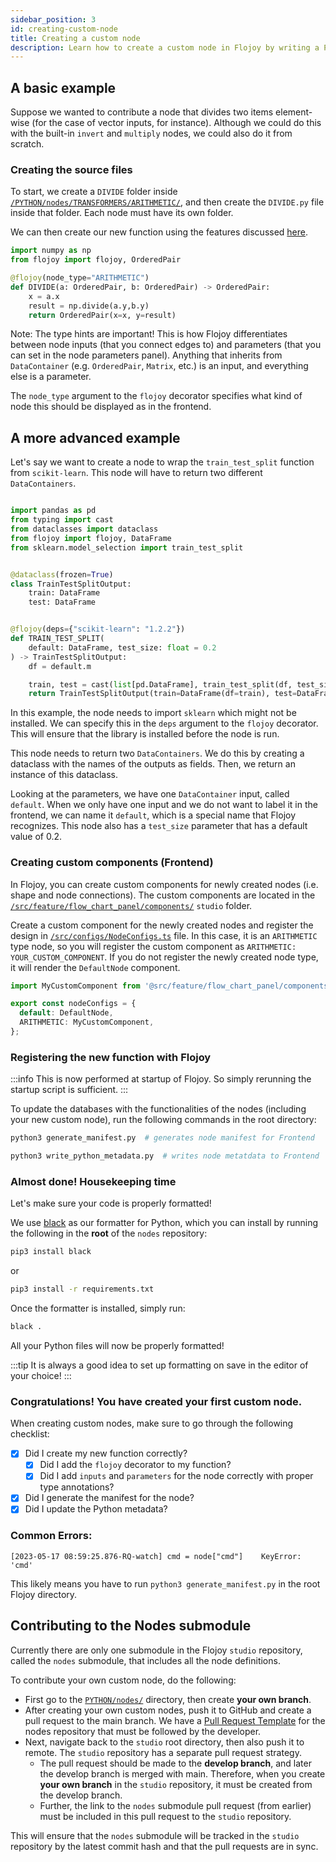 ```yaml
---
sidebar_position: 3
id: creating-custom-node
title: Creating a custom node
description: Learn how to create a custom node in Flojoy by writing a Python function.
---
```


## A basic example

Suppose we wanted to contribute a node that divides two items element-wise (for the case of vector inputs, for instance). Although we could do this with the built-in `invert` and `multiply` nodes, we could also do it from scratch.

### Creating the source files

To start, we create a `DIVIDE` folder inside [`/PYTHON/nodes/TRANSFORMERS/ARITHMETIC/`](https://github.com/flojoy-io/nodes/tree/main/TRANSFORMERS/ARITHMETIC), and then create the `DIVIDE.py` file inside that folder. Each node must have its own folder.

We can then create our new function using the features discussed [here](../data-container).

```python {title='DIVIDE.py'}
import numpy as np
from flojoy import flojoy, OrderedPair

@flojoy(node_type="ARITHMETIC")
def DIVIDE(a: OrderedPair, b: OrderedPair) -> OrderedPair:
    x = a.x
    result = np.divide(a.y,b.y)
    return OrderedPair(x=x, y=result)
```

Note: The type hints are important! This is how Flojoy differentiates between node inputs (that you connect edges to) and parameters (that you can set in the node parameters panel). Anything that inherits from `DataContainer` (e.g. `OrderedPair`, `Matrix`, etc.) is an input, and everything else is a parameter.

The `node_type` argument to the `flojoy` decorator specifies what kind of node this should be displayed as in the frontend.

## A more advanced example

Let's say we want to create a node to wrap the `train_test_split` function from `scikit-learn`. This node will have to return two different `DataContainers`.

```python {title="TRAIN_TEST_SPLIT.py"}

import pandas as pd
from typing import cast
from dataclasses import dataclass
from flojoy import flojoy, DataFrame
from sklearn.model_selection import train_test_split


@dataclass(frozen=True)
class TrainTestSplitOutput:
    train: DataFrame
    test: DataFrame


@flojoy(deps={"scikit-learn": "1.2.2"})
def TRAIN_TEST_SPLIT(
    default: DataFrame, test_size: float = 0.2
) -> TrainTestSplitOutput:
    df = default.m

    train, test = cast(list[pd.DataFrame], train_test_split(df, test_size))
    return TrainTestSplitOutput(train=DataFrame(df=train), test=DataFrame(df=test))
```

In this example, the node needs to import `sklearn` which might not be installed. We can specify this in the `deps` argument to the `flojoy` decorator. This will ensure that the library is installed before the node is run.

This node needs to return two `DataContainers`. We do this by creating a dataclass with the names of the outputs as fields. Then, we return an instance of this dataclass.

Looking at the parameters, we have one `DataContainer` input, called `default`. When we only have one input and we do not want to label it in the frontend, we can name it `default`, which is a special name that Flojoy recognizes. This node also has a `test_size` parameter that has a default value of 0.2.

### Creating custom components (Frontend)

In Flojoy, you can create custom components for newly created nodes (i.e. shape and node connections). The custom components are located in the [`/src/feature/flow_chart_panel/components/`](https://github.com/flojoy-ai/studio/tree/main/src/feature/flow_chart_panel/components) `studio` folder. 

Create a custom component for the newly created nodes and register the design in [`/src/configs/NodeConfigs.ts`](https://github.com/flojoy-io/studio/blob/main/src/configs/NodeConfigs.ts) file. In this case, it is an `ARITHMETIC` type node, so you will register the custom component as `ARITHMETIC: YOUR_CUSTOM_COMPONENT`. If you do not register the newly created node type, it will render the `DefaultNode` component.

```typescript {title='NodeConfigs.ts'}
import MyCustomComponent from '@src/feature/flow_chart_panel/components/custom-nodes/YOUR_CUSTOM_COMPONENT';

export const nodeConfigs = {
  default: DefaultNode,
  ARITHMETIC: MyCustomComponent,
};
```

### Registering the new function with Flojoy

:::info
This is now performed at startup of Flojoy. So simply rerunning the startup script is sufficient.
:::

To update the databases with the functionalities of the nodes (including your new custom node), run the following commands in the root directory:

```bash
python3 generate_manifest.py  # generates node manifest for Frontend
```

```bash
python3 write_python_metadata.py  # writes node metatdata to Frontend
```

### Almost done! Housekeeping time

Let's make sure your code is properly formatted!

We use [black](https://github.com/psf/black) as our formatter for Python, which you can install by running the following in the **root** of the `nodes` repository:

```bash
pip3 install black
```

or

```bash
pip3 install -r requirements.txt
```

Once the formatter is installed, simply run:

```bash
black .
```

All your Python files will now be properly formatted!

:::tip
It is always a good idea to set up formatting on save in the editor of your choice!
:::

### Congratulations! You have created your first custom node.

When creating custom nodes, make sure to go through the following checklist:

- [x] Did I create my new function correctly?
  - [x] Did I add the `flojoy` decorator to my function?
  - [x] Did I add `inputs` and `parameters` for the node correctly with proper type annotations?
- [x] Did I generate the manifest for the node?
- [x] Did I update the Python metadata?

### Common Errors:

`[2023-05-17 08:59:25.876-RQ-watch] cmd = node["cmd"]    KeyError: 'cmd'`

This likely means you have to run `python3 generate_manifest.py` in the root Flojoy directory.

## Contributing to the Nodes submodule

Currently there are only one submodule in the Flojoy `studio` repository, called the `nodes` submodule, that includes all the node definitions.

To contribute your own custom node, do the following:

- First go to the [`PYTHON/nodes/`](https://github.com/flojoy-io/nodes/tree/main/) directory, then create **your own branch**. 
- After creating your own custom nodes, push it to GitHub and create a pull request to the main branch. We have a [Pull Request Template](https://github.com/flojoy-io/nodes/blob/main/pull_request_template.md) for the nodes repository that must be followed by the developer.
- Next, navigate back to the `studio` root directory, then also push it to remote. The `studio` repository has a separate pull request strategy. 
  - The pull request should be made to the **develop branch**, and later the develop branch is merged with main. Therefore, when you create **your own branch** in the `studio` repository, it must be created from the develop branch. 
  - Further, the link to the `nodes` submodule pull request (from earlier) must be included in this pull request to the `studio` repository.

This will ensure that the `nodes` submodule will be tracked in the `studio` repository by the latest commit hash and that the pull requests are in sync.